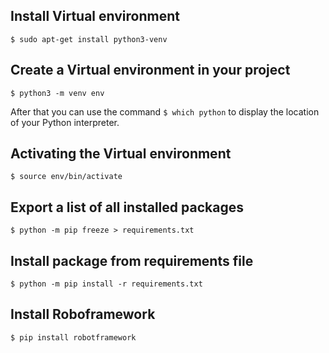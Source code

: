 ## Install Virtual environment
~~~
$ sudo apt-get install python3-venv
~~~

## Create a Virtual environment in your project
~~~
$ python3 -m venv env
~~~
After that you can use the command `$ which python` to display the location of your Python interpreter.

## Activating the Virtual environment
~~~
$ source env/bin/activate
~~~

## Export a list of all installed packages
~~~
$ python -m pip freeze > requirements.txt
~~~

## Install package from requirements file
~~~
$ python -m pip install -r requirements.txt
~~~

## Install Roboframework
~~~
$ pip install robotframework
~~~
